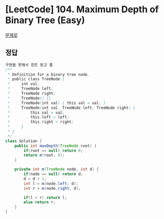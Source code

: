 # [LeetCode] 104. Maximum Depth of Binary Tree (Easy)

<a href="https://leetcode.com/problems/maximum-depth-of-binary-tree/description/" target="_blank">문제로</a>

 
## 정답
``` java
구현을 못해서 힌트 받고 품
/**
 * Definition for a binary tree node.
 * public class TreeNode {
 *     int val;
 *     TreeNode left;
 *     TreeNode right;
 *     TreeNode() {}
 *     TreeNode(int val) { this.val = val; }
 *     TreeNode(int val, TreeNode left, TreeNode right) {
 *         this.val = val;
 *         this.left = left;
 *         this.right = right;
 *     }
 * }
 */
class Solution {
    public int maxDepth(TreeNode root) {
        if(root == null) return 0;
        return m(root, 0);
    }

    private int m(TreeNode node, int d) {
        if(node == null) return d;
        d = d + 1;
        int l = m(node.left, d);
        int r = m(node.right, d);

        if(l > r) return l;
        else return r;
    }
}
```
